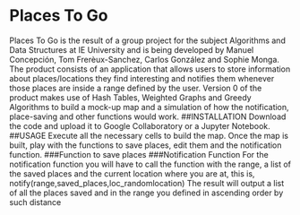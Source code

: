 # Places To Go
Places To Go is the result of a group project for the subject Algorithms and Data Structures at IE University and is being developed by Manuel Concepción, Tom Frerèux-Sanchez, Carlos González and Sophie Monga. The product consists of an application that allows users to store information about places/locations they find interesting and notifies them whenever those places are inside a range defined by the user. Version 0 of the product makes use of Hash Tables, Weighted Graphs and Greedy Algorithms to build a mock-up map and a simulation of how the notification, place-saving and other functions would work.
##INSTALLATION
Download the code and upload it to Google Collaboratory or a Jupyter Notebook.
##USAGE
Execute all the necessary cells to build the map.
Once the map is built, play with the functions to save places, edit them and the notification function.
###Function to save places
###Notification Function
For the notification function you will have to call the function with the range, a list of the saved places and the current location where you are at, this is, notify(range,saved_places,loc_randomlocation)
The result will output a list of all the places saved and in the range you defined in ascending order by such distance
